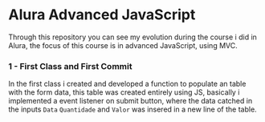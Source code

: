 # Alura Advanced JavaScript

Through this repository you can see my evolution during the course i did in Alura, the focus of this course is in advanced JavaScript, using MVC.

### 1 - First Class and First Commit
  In the first class i created and developed a function to populate an table with the form data, this table was created entirely using JS, basically i implemented a event listener on submit button, where the data catched in the inputs `Data` `Quantidade` and `Valor` was insered in a new line of the table.
